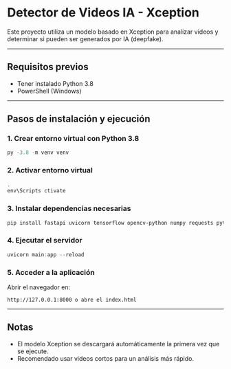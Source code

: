 # Detector de Videos IA - Xception

Este proyecto utiliza un modelo basado en Xception para analizar videos y determinar si pueden ser generados por IA (deepfake).

---

## Requisitos previos
- Tener instalado Python 3.8
- PowerShell (Windows)

---

## Pasos de instalación y ejecución

### 1. Crear entorno virtual con Python 3.8
```powershell
py -3.8 -m venv venv
```

### 2. Activar entorno virtual
```powershell
.
env\Scripts ctivate
```

### 3. Instalar dependencias necesarias
```powershell
pip install fastapi uvicorn tensorflow opencv-python numpy requests python-multipart pillow
```

### 4. Ejecutar el servidor
```powershell
uvicorn main:app --reload
```

### 5. Acceder a la aplicación
Abrir el navegador en:
```
http://127.0.0.1:8000 o abre el index.html
```

---

## Notas
- El modelo Xception se descargará automáticamente la primera vez que se ejecute.
- Recomendado usar videos cortos para un análisis más rápido.
